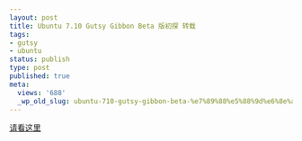 ```yaml
---
layout: post
title: Ubuntu 7.10 Gutsy Gibbon Beta 版初探 转载
tags:
- gutsy
- ubuntu
status: publish
type: post
published: true
meta:
  views: '688'
  _wp_old_slug: ubuntu-710-gutsy-gibbon-beta-%e7%89%88%e5%88%9d%e6%8e%a2-%e8%bd%ac%e8%bd%bd
---
```

<a href="http://tech.techweb.com.cn/redirect.php?tid=206334&amp;goto=newpost" target="_blank">请看这里
</a>